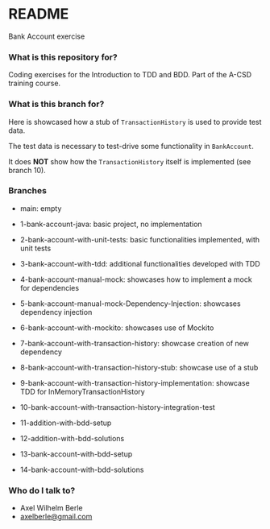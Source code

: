 # README #

Bank Account exercise

### What is this repository for? ###

Coding exercises for the Introduction to TDD and BDD.
Part of the A-CSD training course.

### What is this branch for? ###

Here is showcased how a stub of `TransactionHistory` is used to provide test data.

The test data is necessary to test-drive
some functionality in `BankAccount`.

It does __NOT__ show how the `TransactionHistory` itself is implemented (see branch 10).


### Branches ###

* main: empty
* 1-bank-account-java: basic project, no implementation
* 2-bank-account-with-unit-tests: basic functionalities implemented, with unit tests
* 3-bank-account-with-tdd: additional functionalities developed with TDD
* 4-bank-account-manual-mock: showcases how to implement a mock for dependencies
* 5-bank-account-manual-mock-Dependency-Injection: showcases dependency injection
* 6-bank-account-with-mockito: showcases use of Mockito
* 7-bank-account-with-transaction-history: showcase creation of new dependency
* 8-bank-account-with-transaction-history-stub: showcase use of a stub
* 9-bank-account-with-transaction-history-implementation: showcase TDD for InMemoryTransactionHistory
* 10-bank-account-with-transaction-history-integration-test

* 11-addition-with-bdd-setup
* 12-addition-with-bdd-solutions
* 13-bank-account-with-bdd-setup
* 14-bank-account-with-bdd-solutions


### Who do I talk to? ###

* Axel Wilhelm Berle
* axelberle@gmail.com


